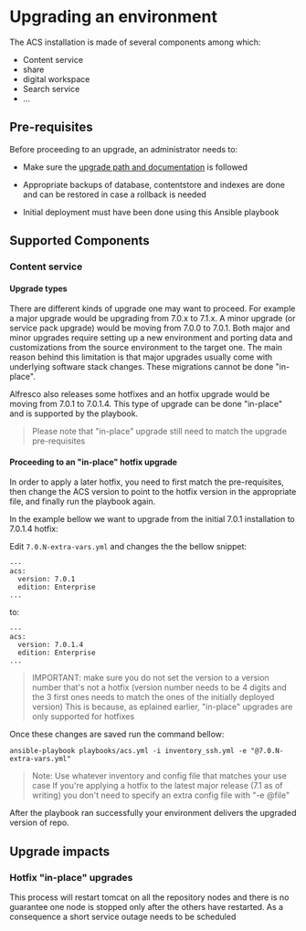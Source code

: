 # Upgrading an environment

The ACS installation is made of several components among which:

 - Content service
 - share
 - digital workspace
 - Search service
 - ...

## Pre-requisites

Before proceeding to an upgrade, an administrator needs to:

 * Make sure the [upgrade path and documentation](https://docs.alfresco.com/content-services/latest/upgrade/) is followed

 * Appropriate backups of database, contentstore and indexes are done and can be restored in case a rollback is needed

 * Initial deployment must have been done using this Ansible playbook

## Supported Components

### Content service

#### Upgrade types

There are different kinds of upgrade one may want to proceed. For example a major upgrade would be upgrading from 7.0.x to 7.1.x.
A minor upgrade (or service pack upgrade) would be moving from 7.0.0 to 7.0.1.
Both major and minor upgrades require setting up a new environment and porting data and customizations from the source environment to the target one. The main reason behind this limitation is that major upgrades usually come with underlying software stack changes.
These migrations cannot be done "in-place".

Alfresco also releases some hotfixes and an hotfix upgrade would be moving from 7.0.1 to 7.0.1.4. This type of upgrade can be done "in-place" and is supported by the playbook.

> Please note that "in-place" upgrade still need to match the upgrade pre-requisites

#### Proceeding to an "in-place" hotfix upgrade

In order to apply a later hotfix, you need to first match the pre-requisites, then change the ACS version to point to the hotfix version in the appropriate file, and finally run the playbook again.

In the example bellow we want to upgrade from the initial 7.0.1 installation to 7.0.1.4 hotfix:

Edit `7.0.N-extra-vars.yml` and changes the the bellow snippet:

```
---           
acs:         
  version: 7.0.1
  edition: Enterprise 
...
```

to:

```
---           
acs:         
  version: 7.0.1.4
  edition: Enterprise 
...
```

> IMPORTANT: make sure you do not set the version to a version number that's not a hotfix (version number needs to be 4 digits and the 3 first ones needs to match the ones of the initially deployed version)
> This is because, as eplained earlier, "in-place" upgrades are only supported for hotfixes

Once these changes are saved run the command bellow:

```
ansible-playbook playbooks/acs.yml -i inventory_ssh.yml -e "@7.0.N-extra-vars.yml"
```

> Note: Use whatever inventory and config file that matches your use case
> If you're applying a hotfix to the latest major release (7.1 as of writing) you don't need to specify an extra config file with "-e @file"

After the playbook ran successfully your environment delivers the upgraded version of repo.

## Upgrade impacts

### Hotfix "in-place" upgrades

This process will restart tomcat on all the repository nodes and there is no guarantee one node is stopped only after the others have restarted. As a consequence a short service outage needs to be scheduled
